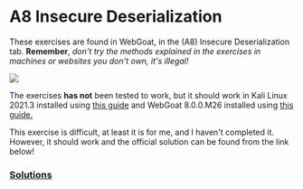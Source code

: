 # A8 Insecure Deserialization

These exercises are found in WebGoat, in the (A8) Insecure Deserialization tab. __Remember__, _don't try the methods explained in the exercises in machines or websites you don't own, it's illegal!_

![](https://i.gyazo.com/b9ffdf7970540d16f8c277a6e62d69c8.png)

The exercises __has not__ been tested to work, but it should work in Kali Linux 2021.3 installed using [this guide](https://github.com/tonikerttula/APE/blob/main/installs/Kali.md) and WebGoat 8.0.0.M26 installed using [this guide.](https://github.com/tonikerttula/APE/blob/main/installs/webgoat.md)

This exercise is difficult, at least it is for me, and I haven't completed it. However, it should work and the official solution can be found from the link below!

### [Solutions](https://github.com/tonikerttula/APE/blob/main/solutions/A8solutions.md)
